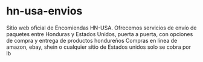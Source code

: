 # hn-usa-envios
Sitio web oficial de Encomiendas HN-USA. Ofrecemos servicios de envío de paquetes entre Honduras y Estados Unidos, puerta a puerta, con opciones de compra y entrega de productos hondureños
Compras en linea de amazon, ebay, shein o cualquier sitio de Estados unidos solo se cobra por lb
